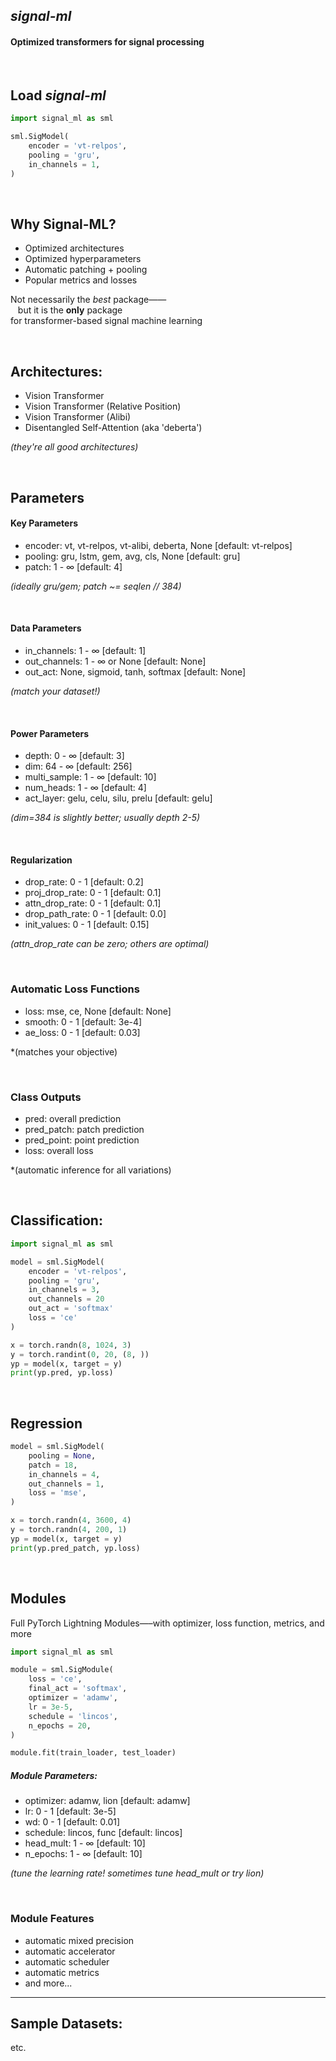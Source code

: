 ##  *signal-ml*

#### Optimized transformers for signal processing

&nbsp;

## Load *signal-ml*

```python
import signal_ml as sml

sml.SigModel(
    encoder = 'vt-relpos',
    pooling = 'gru',
    in_channels = 1,
)
```

&nbsp;

## Why Signal-ML?
 - Optimized architectures
 - Optimized hyperparameters
 - Automatic patching + pooling
 - Popular metrics and losses

Not necessarily the *best* package——<br>
&nbsp;&nbsp;&nbsp;but it is the **only** package<br>
for transformer-based signal machine learning

&nbsp;

## Architectures:
 - Vision Transformer
 - Vision Transformer (Relative Position)
 - Vision Transformer (Alibi)
 - Disentangled Self-Attention (aka 'deberta')

*(they're all good architectures)*

&nbsp;

## Parameters

#### Key Parameters
 - encoder: vt, vt-relpos, vt-alibi, deberta, None [default: vt-relpos]
 - pooling: gru, lstm, gem, avg, cls, None [default: gru]
 - patch: 1 - ∞ [default: 4]

*(ideally gru/gem; patch ~= seqlen // 384)*

&nbsp;

#### Data Parameters
 - in_channels: 1 - ∞ [default: 1]
 - out_channels: 1 - ∞ or None [default: None]
 - out_act: None, sigmoid, tanh, softmax [default: None]

*(match your dataset!)*

&nbsp;

#### Power Parameters
 - depth: 0 - ∞ [default: 3]
 - dim: 64 - ∞ [default: 256]
 - multi_sample: 1 - ∞ [default: 10]
 - num_heads: 1 - ∞ [default: 4]
 - act_layer: gelu, celu, silu, prelu [default: gelu]

*(dim=384 is slightly better; usually depth 2-5)*

&nbsp;

#### Regularization 
 - drop_rate: 0 - 1 [default: 0.2]
 - proj_drop_rate: 0 - 1 [default: 0.1]
 - attn_drop_rate: 0 - 1 [default: 0.1]
 - drop_path_rate: 0 - 1 [default: 0.0]
 - init_values: 0 - 1 [default: 0.15]

*(attn_drop_rate can be zero; others are optimal)*

&nbsp;

### Automatic Loss Functions
 - loss: mse, ce, None [default: None]
 - smooth: 0 - 1 [default: 3e-4]
 - ae_loss: 0 - 1 [default: 0.03]

*(matches your objective)

&nbsp;

### Class Outputs

 - pred: overall prediction 
 - pred_patch: patch prediction
 - pred_point: point prediction
 - loss: overall loss

*(automatic inference for all variations)

&nbsp;

## Classification:

```python
import signal_ml as sml

model = sml.SigModel(
    encoder = 'vt-relpos',
    pooling = 'gru',
    in_channels = 3,
    out_channels = 20
    out_act = 'softmax'
    loss = 'ce'
)

x = torch.randn(8, 1024, 3)
y = torch.randint(0, 20, (8, ))
yp = model(x, target = y)
print(yp.pred, yp.loss)

```

&nbsp;

## Regression 

```python
model = sml.SigModel(
    pooling = None,
    patch = 18,
    in_channels = 4,
    out_channels = 1, 
    loss = 'mse',
)

x = torch.randn(4, 3600, 4)
y = torch.randn(4, 200, 1)
yp = model(x, target = y)
print(yp.pred_patch, yp.loss)

```

&nbsp;

## Modules

Full PyTorch Lightning Modules—–with optimizer, loss function, metrics, and more 

```python
import signal_ml as sml

module = sml.SigModule(
    loss = 'ce',
    final_act = 'softmax',
    optimizer = 'adamw',
    lr = 3e-5,
    schedule = 'lincos',
    n_epochs = 20,
)

module.fit(train_loader, test_loader)

```

##### Module Parameters:
 - optimizer: adamw, lion [default: adamw]
 - lr: 0 - 1 [default: 3e-5]
 - wd: 0 - 1 [default: 0.01]
 - schedule: lincos, func [default: lincos]
 - head_mult: 1 - ∞ [default: 10]
 - n_epochs: 1 - ∞ [default: 10]

*(tune the learning rate! sometimes tune head_mult or try lion)*

&nbsp;

### Module Features
 - automatic mixed precision 
 - automatic accelerator 
 - automatic scheduler 
 - automatic metrics 
 - and more...

***

## Sample Datasets:

etc. 







